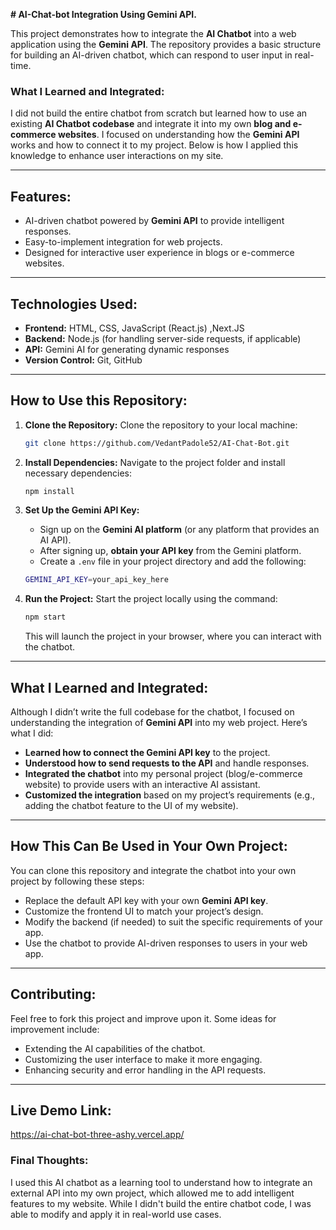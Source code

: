 **# AI-Chat-bot Integration Using Gemini API.**

This project demonstrates how to integrate the **AI Chatbot** into a web application using the **Gemini API**. The repository provides a basic structure for building an AI-driven chatbot, which can respond to user input in real-time.

### **What I Learned and Integrated:**
I did not build the entire chatbot from scratch but learned how to use an existing **AI Chatbot codebase** and integrate it into my own **blog and e-commerce websites**. I focused on understanding how the **Gemini API** works and how to connect it to my project. Below is how I applied this knowledge to enhance user interactions on my site.

---

## **Features:**
- AI-driven chatbot powered by **Gemini API** to provide intelligent responses.
- Easy-to-implement integration for web projects.
- Designed for interactive user experience in blogs or e-commerce websites.

---

## **Technologies Used:**
- **Frontend:** HTML, CSS, JavaScript (React.js) ,Next.JS
- **Backend:** Node.js (for handling server-side requests, if applicable)
- **API:** Gemini AI for generating dynamic responses
- **Version Control:** Git, GitHub

---

## **How to Use this Repository:**

1. **Clone the Repository:**
   Clone the repository to your local machine:
   ```bash
   git clone https://github.com/VedantPadole52/AI-Chat-Bot.git
   ```

2. **Install Dependencies:**
   Navigate to the project folder and install necessary dependencies:
   ```bash
   npm install
   ```

3. **Set Up the Gemini API Key:**
   - Sign up on the **Gemini AI platform** (or any platform that provides an AI API).
   - After signing up, **obtain your API key** from the Gemini platform.
   - Create a `.env` file in your project directory and add the following:
   ```bash
   GEMINI_API_KEY=your_api_key_here
   ```

4. **Run the Project:**
   Start the project locally using the command:
   ```bash
   npm start
   ```
   This will launch the project in your browser, where you can interact with the chatbot.

---

## **What I Learned and Integrated:**

Although I didn’t write the full codebase for the chatbot, I focused on understanding the integration of **Gemini API** into my web project. Here’s what I did:
- **Learned how to connect the Gemini API key** to the project.
- **Understood how to send requests to the API** and handle responses.
- **Integrated the chatbot** into my personal project (blog/e-commerce website) to provide users with an interactive AI assistant.
- **Customized the integration** based on my project’s requirements (e.g., adding the chatbot feature to the UI of my website).

---

## **How This Can Be Used in Your Own Project:**

You can clone this repository and integrate the chatbot into your own project by following these steps:
- Replace the default API key with your own **Gemini API key**.
- Customize the frontend UI to match your project’s design.
- Modify the backend (if needed) to suit the specific requirements of your app.
- Use the chatbot to provide AI-driven responses to users in your web app.

---

## **Contributing:**
Feel free to fork this project and improve upon it. Some ideas for improvement include:
- Extending the AI capabilities of the chatbot.
- Customizing the user interface to make it more engaging.
- Enhancing security and error handling in the API requests.

---

## **Live Demo Link:**
https://ai-chat-bot-three-ashy.vercel.app/

### **Final Thoughts:**
I used this AI chatbot as a learning tool to understand how to integrate an external API into my own project, which allowed me to add intelligent features to my website. While I didn't build the entire chatbot code, I was able to modify and apply it in real-world use cases.


